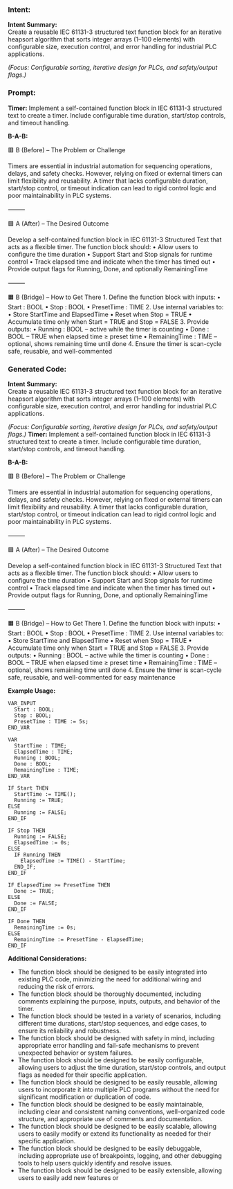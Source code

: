 ### Intent:
**Intent Summary:**  
Create a reusable IEC 61131-3 structured text function block for an iterative heapsort algorithm that sorts integer arrays (1–100 elements) with configurable size, execution control, and error handling for industrial PLC applications.  

*(Focus: Configurable sorting, iterative design for PLCs, and safety/output flags.)*

### Prompt:
**Timer:**
Implement a self-contained function block in IEC 61131-3 structured text to create a timer. Include configurable time duration, start/stop controls, and timeout handling.

**B-A-B:**

🟥 B (Before) – The Problem or Challenge

Timers are essential in industrial automation for sequencing operations, delays, and safety checks. However, relying on fixed or external timers can limit flexibility and reusability. A timer that lacks configurable duration, start/stop control, or timeout indication can lead to rigid control logic and poor maintainability in PLC systems.

⸻

🟩 A (After) – The Desired Outcome

Develop a self-contained function block in IEC 61131-3 Structured Text that acts as a flexible timer. The function block should:
	•	Allow users to configure the time duration
	•	Support Start and Stop signals for runtime control
	•	Track elapsed time and indicate when the timer has timed out
	•	Provide output flags for Running, Done, and optionally RemainingTime

⸻

🟧 B (Bridge) – How to Get There
	1.	Define the function block with inputs:
	•	Start : BOOL
	•	Stop : BOOL
	•	PresetTime : TIME
	2.	Use internal variables to:
	•	Store StartTime and ElapsedTime
	•	Reset when Stop = TRUE
	•	Accumulate time only when Start = TRUE and Stop = FALSE
	3.	Provide outputs:
	•	Running : BOOL – active while the timer is counting
	•	Done : BOOL – TRUE when elapsed time ≥ preset time
	•	RemainingTime : TIME – optional, shows remaining time until done
	4.	Ensure the timer is scan-cycle safe, reusable, and well-commented

### Generated Code:
**Intent Summary:**  
Create a reusable IEC 61131-3 structured text function block for an iterative heapsort algorithm that sorts integer arrays (1–100 elements) with configurable size, execution control, and error handling for industrial PLC applications.  

*(Focus: Configurable sorting, iterative design for PLCs, and safety/output flags.)*
**Timer:**
Implement a self-contained function block in IEC 61131-3 structured text to create a timer. Include configurable time duration, start/stop controls, and timeout handling.

**B-A-B:**

🟥 B (Before) – The Problem or Challenge

Timers are essential in industrial automation for sequencing operations, delays, and safety checks. However, relying on fixed or external timers can limit flexibility and reusability. A timer that lacks configurable duration, start/stop control, or timeout indication can lead to rigid control logic and poor maintainability in PLC systems.

⸻

🟩 A (After) – The Desired Outcome

Develop a self-contained function block in IEC 61131-3 Structured Text that acts as a flexible timer. The function block should:
	•	Allow users to configure the time duration
	•	Support Start and Stop signals for runtime control
	•	Track elapsed time and indicate when the timer has timed out
	•	Provide output flags for Running, Done, and optionally RemainingTime

⸻

🟧 B (Bridge) – How to Get There
	1.	Define the function block with inputs:
	•	Start : BOOL
	•	Stop : BOOL
	•	PresetTime : TIME
	2.	Use internal variables to:
	•	Store StartTime and ElapsedTime
	•	Reset when Stop = TRUE
	•	Accumulate time only when Start = TRUE and Stop = FALSE
	3.	Provide outputs:
	•	Running : BOOL – active while the timer is counting
	•	Done : BOOL – TRUE when elapsed time ≥ preset time
	•	RemainingTime : TIME – optional, shows remaining time until done
	4.	Ensure the timer is scan-cycle safe, reusable, and well-commented for easy maintenance

**Example Usage:**

```ST
VAR_INPUT
  Start : BOOL;
  Stop : BOOL;
  PresetTime : TIME := 5s;
END_VAR

VAR
  StartTime : TIME;
  ElapsedTime : TIME;
  Running : BOOL;
  Done : BOOL;
  RemainingTime : TIME;
END_VAR

IF Start THEN
  StartTime := TIME();
  Running := TRUE;
ELSE
  Running := FALSE;
END_IF

IF Stop THEN
  Running := FALSE;
  ElapsedTime := 0s;
ELSE
  IF Running THEN
    ElapsedTime := TIME() - StartTime;
  END_IF;
END_IF

IF ElapsedTime >= PresetTime THEN
  Done := TRUE;
ELSE
  Done := FALSE;
END_IF

IF Done THEN
  RemainingTime := 0s;
ELSE
  RemainingTime := PresetTime - ElapsedTime;
END_IF
```

**Additional Considerations:**

- The function block should be designed to be easily integrated into existing PLC code, minimizing the need for additional wiring and reducing the risk of errors.
- The function block should be thoroughly documented, including comments explaining the purpose, inputs, outputs, and behavior of the timer.
- The function block should be tested in a variety of scenarios, including different time durations, start/stop sequences, and edge cases, to ensure its reliability and robustness.
- The function block should be designed with safety in mind, including appropriate error handling and fail-safe mechanisms to prevent unexpected behavior or system failures.
- The function block should be designed to be easily configurable, allowing users to adjust the time duration, start/stop controls, and output flags as needed for their specific application.
- The function block should be designed to be easily reusable, allowing users to incorporate it into multiple PLC programs without the need for significant modification or duplication of code.
- The function block should be designed to be easily maintainable, including clear and consistent naming conventions, well-organized code structure, and appropriate use of comments and documentation.
- The function block should be designed to be easily scalable, allowing users to easily modify or extend its functionality as needed for their specific application.
- The function block should be designed to be easily debuggable, including appropriate use of breakpoints, logging, and other debugging tools to help users quickly identify and resolve issues.
- The function block should be designed to be easily extensible, allowing users to easily add new features or
